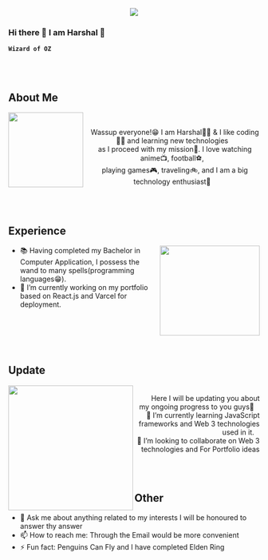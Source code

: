   <div align = "center">

  ![](https://typograssy.deno.dev/api?text=%20Harshal%20%E3%82%89%20Mali&speed=150)
  
  </div>

### **Hi there 👋 I am Harshal 🚀**

**`Wizard of OZ`**

<br><br>
## **About Me**
<a href = "https://github.com/Raga0074"><img  align= "left"  width = "150"  src="https://media1.tenor.com/m/8BHZJxl0OQcAAAAC/aizen.gif"></a><br> 
<p align = "center">&ensp; Wassup everyone!😁 I am Harshal🙋‍♂️ & I like coding🧑‍💻 and learning new technologies <br> &ensp; as I proceed with my mission🚀. I love watching anime📺, football⚽, <br> &ensp; playing games🎮, traveling🚲, and I am a big technology enthusiast🤖</p>


<br><br>


## **Experience**

<a href= "https://www.linkedin.com/in/harshal-mali-3019ab226/"><img align="right" width="200" height="180" src="https://media.tenor.com/k3PPC_qAlfEAAAAi/bleach.gif"></a>

- 📚 Having completed my Bachelor in Computer Application, I possess the wand to many spells(programming languages😁).
- 🔭 I’m currently working on my portfolio based on React.js and Varcel for deployment.


<br><br><br><br>
  ## **Update**
  <a href = "https://github.com/Raga0074"><img align = "left" width = "250" src="https://media1.tenor.com/m/XUBpaZaAJ08AAAAC/yamamoto-yamamoto-shigekuni.gif"></a>
  <p align="right"><br>&ensp; Here I will be updating you about my ongoing progress to you guys🚀
  &ensp; <br> 🌱 I’m currently learning JavaScript frameworks and Web 3 technologies used in it.
  &ensp; <br> 👯 I’m looking to collaborate on Web 3 technologies and For Portfolio ideas</p>
    
<br><br>


## **Other**

- 💬 Ask me about anything related to my interests I will be honoured to answer thy answer
- 📫 How to reach me: Through the Email would be more convenient
- ⚡ Fun fact: Penguins Can Fly and I have completed Elden Ring

